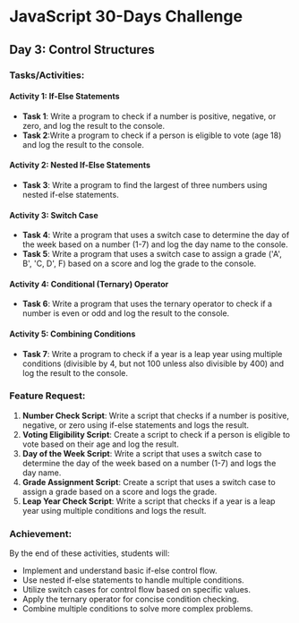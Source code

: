 # JavaScript 30-Days Challenge

## Day 3: Control Structures

### Tasks/Activities:

#### Activity 1: If-Else Statements

- **Task 1**: Write a program to check if a number is positive, negative, or zero, and log the result to the console.
- **Task 2**:Write a program to check if a person is eligible to vote (age 18) and log the result to the console.

#### Activity 2: Nested If-Else Statements

- **Task 3**: Write a program to find the largest of three numbers using nested if-else statements.

#### Activity 3: Switch Case

- **Task 4**: Write a program that uses a switch case to determine the day of the week based on a number (1-7) and log the day name to the console.
- **Task 5**: Write a program that uses a switch case to assign a grade ('A', B', 'C, D', F) based on a score and log the grade to the console.

#### Activity 4: Conditional (Ternary) Operator

- **Task 6**: Write a program that uses the ternary operator to check if a number is even or odd and log the result to the console.

#### Activity 5: Combining Conditions

- **Task 7**: Write a program to check if a year is a leap year using multiple conditions (divisible by 4, but not 100 unless also divisible by 400) and log the result to the console.

### Feature Request:

1. **Number Check Script**: Write a script that checks if a number is positive, negative, or zero using if-else statements and logs the result.
2. **Voting Eligibility Script**: Create a script to check if a person is eligible to vote based on their age and log the result.
3. **Day of the Week Script**: Write a script that uses a switch case to determine the day of the week based on a number (1-7) and logs the day name.
4. **Grade Assignment Script**: Create a script that uses a switch case to assign a grade based on a score and logs the grade.
5. **Leap Year Check Script**: Write a script that checks if a year is a leap year using multiple conditions and logs the result.

### Achievement:

By the end of these activities, students will:

- Implement and understand basic if-else control flow.
- Use nested if-else statements to handle multiple conditions.
- Utilize switch cases for control flow based on specific values.
- Apply the ternary operator for concise condition checking.
- Combine multiple conditions to solve more complex problems.
